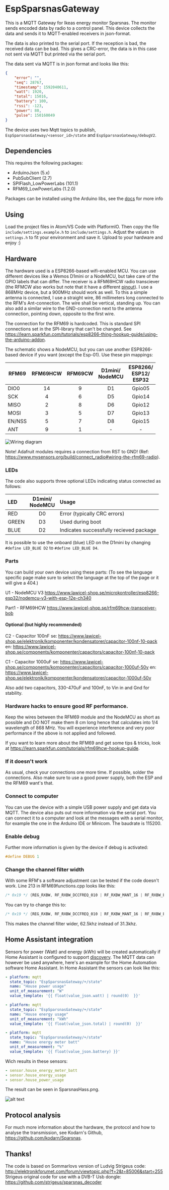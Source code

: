 # EspSparsnasGateway

This is a MQTT Gateway for Ikeas energy monitor Sparsnas. The monitor
sends encoded data by radio to a control panel. This device collects the data
and sends it to MQTT-enabled receivers in json-format.

The data is also printed to the serial port. If the reception is bad, the received data can be bad.
This gives a CRC-error, the data is in this case not sent via MQTT but printed via the serial port.

The data sent via MQTT is in json format and looks like this:

```json
{
    "error": "",
    "seq": 28767,
    "timestamp": 1592040611,
    "watt": 1920,
    "total": 15016,
    "battery": 100,
    "rssi": -123,
    "power": 80,
    "pulse": 150160049
}
```

The device uses two Mqtt topics to publish, `EspSparsnasGateway/<sensor_id>/state` and `EspSparsnasGateway/debugV2`.

## Dependencies

This requires the following packages:

- ArduinoJson (5.x)
- PubSubClient (2.7)
- SPIFlash_LowPowerLabs (101.1)
- RFM69_LowPowerLabs (1.2.0)

Packages can be installed using the Arduino libs, see the [docs](https://www.arduino.cc/en/guide/libraries) for more info

## Using
Load the project files in Atom/VS Code with PlatformIO. Then copy the file `include/settings.example.h` to `include/settings.h`. Adjust the values in `settings.h` to fit your environment and save it. Upload to your hardware and enjoy :)

## Hardware
The hardware used is a ESP8266-based wifi-enabled MCU. You can use different devices like a Wemos D1mini or a NodeMCU, but take care of the GPIO labels that can differ. The receiver is a RFM69HCW radio transciever (the RFMCW also works but note that it have a different [pinout](https://github.com/bphermansson/EspSparsnasGateway/raw/master/refrence_doc/RFM69HC_D1mini.png)). I use a 868MHz device, but a 900MHz should work as well. To this a simple antenna is connected, I use a straight wire, 86 millimeters long connected to the RFM's Ant-connection. The wire shall be vertical, standing up. You can also add a similar wire to the GND-connection next to the antenna connection, pointing down, opposite to the first wire.

The connection for the RFM69 is hardcoded. This is standard SPI connections set in the SPI-library that can't be changed. See https://learn.sparkfun.com/tutorials/esp8266-thing-hookup-guide/using-the-arduino-addon.

The schematic shows a NodeMCU, but you can use another ESP8266-based device if you want (except the Esp-01). Use these pin mappings:

| RFM69  | RFM69**H**CW | RFM69**CW** | D1mini/<br/>NodeMCU | ESP8266/<br/>ESP12/<br/>ESP32 |
|--------|:--:|:-:|:--:|:------:|
| DIO0   | 14 | 9 | D1 | Gpio05 |
| SCK    |  4 | 6 | D5 | Gpio14 |
| MISO   |  2 | 8 | D6 | Gpio12 |
| MOSI   |  3 | 5 | D7 | Gpio13 |
| EN/NSS |  5 | 7 | D8 | Gpio15 |
| ANT    |  9|  1 | - | - |

![Wiring diagram](https://github.com/bphermansson/EspSparsnasGateway/raw/master/refrence_doc/RFM69HCW_NodeMCU.png)

Note! Adafruit modules requires a connection from RST to GND! (Ref: https://www.mysensors.org/build/connect_radio#wiring-the-rfm69-radio).

### LEDs

The code also supports three optional LEDs indicating status connected as follows:

| LED | D1mini/<br/>NodeMCU | Usage |
|:-|:-:|:-|
| RED | D0 | Error (typically CRC errors) |
| GREEN | D3 | Used during boot |
| BLUE | D2 | Indicates successfully recieved package|

It is possible to use the onboard (blue) LED on the D1mini by changing `#define LED_BLUE D2` to `#define LED_BLUE D4`.

### Parts
You can build your own device using these parts: (To see the language specific page make sure to select the language at the top of the page or it will give a 404.)

U1 - NodeMCU V3
https://www.lawicel-shop.se/microkontroller/esp8266-esp32/nodemcu-v3-with-esp-12e-ch340

Part1 - RFM69HCW
https://www.lawicel-shop.se/rfm69hcw-transceiver-bob

#### Optional (but highly recommended)
C2 - Capacitor 100nF
se: https://www.lawicel-shop.se/elektronik/komponenter/kondensatorer/capacitor-100nf-10-pack
en: https://www.lawicel-shop.se/components/komponenter/capacitors/capacitor-100nf-10-pack

C1 - Capacitor 1000uF
se: https://www.lawicel-shop.se/components/komponenter/capacitors/capacitor-1000uf-50v
en: https://www.lawicel-shop.se/elektronik/komponenter/kondensatorer/capacitor-1000uf-50v

Also add two capacitors, 330-470uF and 100nF, to Vin in and Gnd for stability.

### Hardware hacks to ensure good RF performance.
Keep the wires between the RFM69 module and the NodeMCU as short as possible and DO NOT make them 8 cm long hence that calculates into 1/4 wavelength of 868 MHz.
You will experience interference and very poor performance if the above is not applied and followed.

If you want to learn more about the RFM69 and get some tips & tricks, look at https://learn.sparkfun.com/tutorials/rfm69hcw-hookup-guide.

### If it doesn't work
As usual, check your connections one more time. If possible, solder the connections. Also make sure to use a good power supply, both the ESP and the RFM69 want's that.

### Connect to computer
You can use the device with a simple USB power supply and get data via MQTT. The device also puts out more information via the serial port. You can connect it to a computer and look at the messages with a serial monitor, for example the one in the Arduino IDE or Minicom. The baudrate is 115200.

### Enable debug
Further more information is given by the device if debug is activated:

```c++
#define DEBUG 1
```

### Change the channel filter width
With some RFM's a software adjustment can be tested if the code doesn't work. Line 213 in RFM69functions.cpp looks like this:

```c++
/* 0x19 */ {REG_RXBW, RF_RXBW_DCCFREQ_010 | RF_RXBW_MANT_16 | RF_RXBW_EXP_4}, // p26 in datasheet, filters out noise
```

You can try to change this to:

```c++
/* 0x19 */ {REG_RXBW, RF_RXBW_DCCFREQ_010 | RF_RXBW_MANT_16 | RF_RXBW_EXP_3}, // p26 in datasheet, filters out noise
```

This makes the channel filter wider, 62.5khz instead of 31.3khz.

## Home Assistant integration
Sensors for power (Watt) and energy (kWh) will be created automatically if Home Assistant is configured to support [discovery](https://www.home-assistant.io/docs/mqtt/discovery/#discovery).
The MQTT data can however be used anywhere, here's an example for the Home Automation software Home Assistant.
In Home Assistant the sensors can look like this:

```yaml
- platform: mqtt
  state_topic: "EspSparsnasGateway/+/state"
  name: "House power usage"
  unit_of_measurement: "W"
  value_template: '{{ float(value_json.watt) | round(0)  }}'

- platform: mqtt
  state_topic: "EspSparsnasGateway/+/state"
  name: "House energy usage"
  unit_of_measurement: "kWh"
  value_template: '{{ float(value_json.total) | round(0)  }}'

- platform: mqtt
  state_topic: "EspSparsnasGateway/+/state"
  name: "House energy meter batt"
  unit_of_measurement: "%"
  value_template: '{{ float(value_json.battery) }}'
```

Wich results in these sensors:

```yaml
- sensor.house_energy_meter_batt
- sensor.house_energy_usage
- sensor.house_power_usage
```

The result can be seen in SparsnasHass.png.

![alt text](https://github.com/bphermansson/EspSparsnasGateway/blob/master/SparsnasHass.png "Sparsnas in Home Assistant")

## Protocol analysis
For much more information about the hardware, the protocol and how to analyse the transmission, see
Kodarn's Github, https://github.com/kodarn/Sparsnas.

## Thanks!
The code is based on Sommarlovs version of Ludvig Strigeus code:
http://elektronikforumet.com/forum/viewtopic.php?f=2&t=85006&start=255
Strigeus original code for use with a DVB-T Usb dongle:
https://github.com/strigeus/sparsnas_decoder
